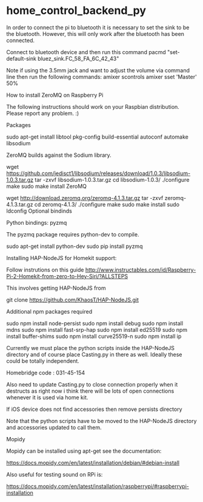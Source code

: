 # home_control_backend_py


In order to connect the pi to bluetooth it is necessary to set the sink to be the bluetooth. However, this will only work after the bluetooth has been connected.

Connect to bluetooth device and then run this command pacmd "set-default-sink bluez_sink.FC_58_FA_6C_42_43"


Note if using the 3.5mm jack and want to adjust the volume via command line then run the following commands:
amixer scontrols
amixer sset 'Master' 50%

How to install ZeroMQ on Raspberry Pi

The following instructions should work on your Raspbian distribution. Please report any problem. :)

Packages

sudo apt-get install libtool pkg-config build-essential autoconf automake
libsodium

ZeroMQ builds against the Sodium library.

wget https://github.com/jedisct1/libsodium/releases/download/1.0.3/libsodium-1.0.3.tar.gz
tar -zxvf libsodium-1.0.3.tar.gz
cd libsodium-1.0.3/
./configure
make
sudo make install
ZeroMQ

wget http://download.zeromq.org/zeromq-4.1.3.tar.gz
tar -zxvf zeromq-4.1.3.tar.gz
cd zeromq-4.1.3/
./configure
make
sudo make install
sudo ldconfig
Optional bindinds

Python bindings: pyzmq

The pyzmq package requires python-dev to compile.

sudo apt-get install python-dev
sudo pip install pyzmq


Installing HAP-NodeJS for Homekit support:

Follow instrutions on this guide
http://www.instructables.com/id/Raspberry-Pi-2-Homekit-from-zero-to-Hey-Siri/?ALLSTEPS

This involves getting HAP-NodeJS from

git clone https://github.com/KhaosT/HAP-NodeJS.git

Additional npm packages required

sudo npm install node-persist
sudo npm install debug
sudo npm install mdns
sudo npm install fast-srp-hap
sudo npm install ed25519
sudo npm install buffer-shims
sudo npm install curve25519-n
sudo npm install ip


Currently we must place the python scripts inside the HAP-NodeJS directory and of course place Casting.py in there as well. Ideally these could be totally independent. 

Homebridge code : 031-45-154

Also need to update Casting.py to close connection properly when it destructs as right now i think there will be lots of open connections whenever it is used via home kit.

If iOS device does not find accessories then remove persists directory

Note that the python scripts have to be moved to the HAP-NodeJS directory and accessories updated to call them.


Mopidy

Mopidy can be installed using apt-get see the documentation:

https://docs.mopidy.com/en/latest/installation/debian/#debian-install

Also useful for testing sound on RPi is:

https://docs.mopidy.com/en/latest/installation/raspberrypi/#raspberrypi-installation

